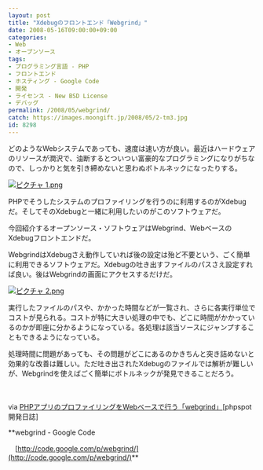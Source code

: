 ```yaml
---
layout: post
title: "Xdebugのフロントエンド「Webgrind」"
date: 2008-05-16T09:00:00+09:00
categories:
- Web
- オープンソース
tags: 
- プログラミング言語 - PHP
- フロントエンド
- ホスティング - Google Code
- 開発
- ライセンス - New BSD License
- デバッグ
permalink: /2008/05/webgrind/
catch: https://images.moongift.jp/2008/05/2-tm3.jpg
id: 8298
---
```

どのようなWebシステムであっても、速度は速い方が良い。最近はハードウェアのリソースが潤沢で、油断するとついつい富豪的なプログラミングになりがちなので、しっかりと気を引き締めないと思わぬボトルネックになったりする。

  

[![ピクチャ 1.png](https://images.moongift.jp/2008/05/1-tm4.jpg)](https://images.moongift.jp/2008/05/114.jpg)

  

PHPでそうしたシステムのプロファイリングを行うのに利用するのがXdebugだ。そしてそのXdebugと一緒に利用したいのがこのソフトウェアだ。

  

今回紹介するオープンソース・ソフトウェアはWebgrind、WebベースのXdebugフロントエンドだ。

  
  
<!--more-->  

WebgrindはXdebugさえ動作していれば後の設定は殆ど不要という、ごく簡単に利用できるソフトウェアだ。Xdebugの吐き出すファイルのパスさえ設定すれば良い。後はWebgrindの画面にアクセスするだけだ。

  

[![ピクチャ 2.png](https://images.moongift.jp/2008/05/2-tm3.jpg)](https://images.moongift.jp/2008/05/29.jpg)

  

実行したファイルのパスや、かかった時間などが一覧され、さらに各実行単位でコストが見られる。コストが特に大きい処理の中でも、どこに時間がかかっているのかが即座に分かるようになっている。各処理は該当ソースにジャンプすることもできるようになっている。

  

処理時間に問題があっても、その問題がどこにあるのかきちんと突き詰めないと効果的な改善は難しい。ただ吐き出されたXdebugのファイルでは解析が難しいが、Webgrindを使えばごく簡単にボトルネックが発見できることだろう。

  

　

  

via [PHPアプリのプロファイリングをWebベースで行う「webgrind」](http://phpspot.org/blog/archives/2008/05/phpwebwebgrind.html)[phpspot開発日誌]　

  

**webgrind - Google Code  
  
　[http://code.google.com/p/webgrind/](http://code.google.com/p/webgrind/)**

  
